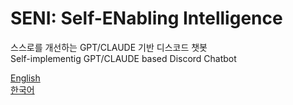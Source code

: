# SENI: Self-ENabling Intelligence
스스로를 개선하는 GPT/CLAUDE 기반 디스코드 챗봇  
Self-implementig GPT/CLAUDE based Discord Chatbot

[English]()  
[한국어](https://github.com/mori-mmmm/Seni/tree/main/ko)  
